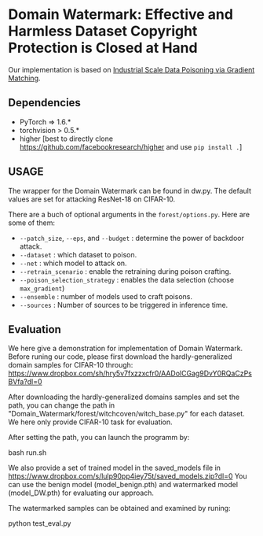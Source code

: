 # Domain Watermark: Effective and Harmless Dataset Copyright Protection is Closed at Hand
Our implementation is based on [Industrial Scale Data Poisoning via Gradient Matching](https://github.com/JonasGeiping/poisoning-gradient-matching).



## Dependencies

- PyTorch => 1.6.*
- torchvision > 0.5.*
- higher [best to directly clone https://github.com/facebookresearch/higher and use ```pip install .```]





## USAGE

The wrapper for the Domain Watermark can be found in dw.py. The default values are set for attacking ResNet-18 on CIFAR-10.

There are a buch of optional arguments in the ```forest/options.py```. Here are some of them:

- ```--patch_size```, ```--eps```, and ```--budget``` : determine the power of backdoor attack.
- ```--dataset``` : which dataset to poison.
- ```--net``` : which model to attack on.
- ```--retrain_scenario``` : enable the retraining during poison crafting.
- ```--poison_selection_strategy``` : enables the data selection (choose ```max_gradient```)
- ```--ensemble``` : number of models used to craft poisons.
- ```--sources``` : Number of sources to be triggered in inference time.




## Evaluation

We here give a demonstration for implementation of Domain Watermark. Before runing our code, please first download the hardly-generalized domain samples for CIFAR-10 through:  https://www.dropbox.com/sh/hry5v7fxzzxcfr0/AADolCGag9DvY0RQaCzPsBVfa?dl=0   

After downloading the hardly-generalized domains samples and set the path, you can change the path in "Domain_Watermark/forest/witchcoven/witch_base.py" for each dataset. We here only provide CIFAR-10 task for evaluation. 

After setting the path, you can launch the programm by:

bash run.sh 

We also provide a set of trained model in the saved_models file in https://www.dropbox.com/s/lulp90pp4iey75t/saved_models.zip?dl=0  You can use the benign model (model_benign.pth) and watermarked model (model_DW.pth) for evaluating our approach. 


The watermarked samples can be obtained and examined by runing:

python test_eval.py

